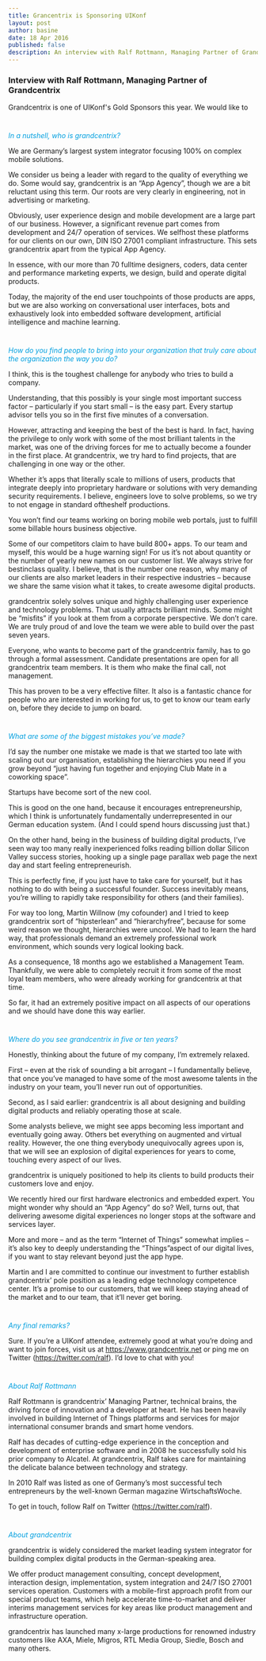 ```yaml
---
title: Grancentrix is Sponsoring UIKonf
layout: post
author: basine
date: 18 Apr 2016
published: false
description: An interview with Ralf Rottmann, Managing Partner of Grandcentrix which is Sponsor of UIKonf 2016.
---
```


### Interview with Ralf Rottmann, Managing Partner of Grandcentrix

Grandcentrix is one of UIKonf's Gold Sponsors this year. We would like to 

<p style="font-style:italic; margin-top:40px; color:#009FDF;">In a nutshell, who is grandcentrix?</p>

We are Germany’s largest system integrator focusing 100% on complex mobile solutions.

We consider us being a leader with regard to the quality of everything we do. Some would say, grandcentrix is an “App Agency”, though we are a bit reluctant using this term. Our roots are very clearly in engineering, not in advertising or marketing.

Obviously, user experience design and mobile development are a large part of our business. However, a significant revenue part comes from development and 24/7 operation of services. We self­host these platforms for our clients on our own, DIN ISO 27001 compliant infrastructure. This sets grandcentrix apart from the typical App Agency.

In essence, with our more than 70 full­time designers, coders, data center and performance marketing experts, we design, build and operate digital products.

Today, the majority of the end user touchpoints of those products are apps, but we are also working on conversational user interfaces, bots and exhaustively look into embedded software development, artificial intelligence and machine learning.


<p style="font-style:italic; margin-top:40px; color:#009FDF;">How do you find people to bring into your organization that truly care about the organization the way you do?</p>

I think, this is the toughest challenge for anybody who tries to build a company. 

Understanding, that this possibly is your single most important success factor – particularly if you start small – is the easy part. Every start­up advisor tells you so in the first five minutes of a conversation.

However, attracting and keeping the best of the best is hard. In fact, having the privilege to only work with some of the most brilliant talents in the market, was one of the driving forces for me to actually become a founder in the first place. At grandcentrix, we try hard to find projects, that are challenging in one way or the other.

Whether it’s apps that literally scale to millions of users, products that integrate deeply into proprietary hardware or solutions with very demanding security requirements. I believe, engineers love to solve problems, so we try to not engage in standard of­the­shelf productions. 

You won’t find our teams working on boring mobile web portals, just to fulfill some billable hours business objective.

Some of our competitors claim to have build 800+ apps. To our team and myself, this would be a huge warning sign! For us it’s not about quantity or the number of yearly new names on our customer list. We always strive for best­in­class quality. I believe, that is the number one reason, why many of our clients are also market leaders in their respective industries – because we share the same vision what it takes, to create awesome digital products.

grandcentrix solely solves unique and highly challenging user experience and technology problems. That usually attracts brilliant minds. Some might be “misfits” if you look at them from a corporate perspective. We don’t care. We are truly proud of and love the team we were able to build over the past seven years.

Everyone, who wants to become part of the grandcentrix family, has to go through a formal assessment. Candidate presentations are open for all grandcentrix team members. It is them who make the final call, not management.

This has proven to be a very effective filter. It also is a fantastic chance for people who are interested in working for us, to get to know our team early on, before they decide to jump on board.



<p style="font-style:italic; margin-top:40px; color:#009FDF;">What are some of the biggest mistakes you’ve made?</p>

I’d say the number one mistake we made is that we started too late with scaling out our organisation, establishing the hierarchies you need if you grow beyond “just having fun together and enjoying Club Mate in a coworking space”.

Start­ups have become sort of the new cool.

This is good on the one hand, because it encourages entrepreneurship, which I think is unfortunately fundamentally underrepresented in our German education system. (And I could spend hours discussing just that.)

On the other hand, being in the business of building digital products, I’ve seen way too many really inexperienced folks reading billion dollar Silicon Valley success stories, hooking up a single page parallax web page the next day and start feeling entrepreneur­ish.

This is perfectly fine, if you just have to take care for yourself, but it has nothing to do with being a successful founder. Success inevitably means, you’re willing to rapidly take responsibility for others (and their families).

For way too long, Martin Willnow (my co­founder) and I tried to keep grandcentrix sort of “hipster­lean” and “hierarchy­free”, because for some weird reason we thought, hierarchies were uncool. We had to learn the hard way, that professionals demand an extremely professional work environment, which sounds very logical looking back.

As a consequence, 18 months ago we established a Management Team. Thankfully, we were able to completely recruit it from some of the most loyal team members, who were already working for grandcentrix at that time. 

So far, it had an extremely positive impact on all aspects of our operations and we should have done this way earlier.


<p style="font-style:italic; margin-top:40px; color:#009FDF;">Where do you see grandcentrix in five or ten years?</p>

Honestly, thinking about the future of my company, I’m extremely relaxed. 

First – even at the risk of sounding a bit arrogant – I fundamentally believe, that once you’ve managed to have some of the most awesome talents in the industry on your team, you’ll never run out of opportunities. 

Second, as I said earlier: grandcentrix is all about designing and building digital products and reliably operating those at scale.

Some analysts believe, we might see apps becoming less important and eventually going away. Others bet everything on augmented and virtual reality. However, the one thing everybody unequivocally agrees upon is, that we will see an explosion of digital experiences for years to come, touching every aspect of our lives. 

grandcentrix is uniquely positioned to help its clients to build products their customers love and enjoy.

We recently hired our first hardware electronics and embedded expert. You might wonder why should an “App Agency” do so? Well, turns out, that delivering awesome digital experiences no longer stops at the software and services layer.

More and more – and as the term “Internet of Things” somewhat implies – it’s also key to deeply understanding the “Things”­aspect of our digital lives, if you want to stay relevant beyond just the app hype.

Martin and I are committed to continue our investment to further establish grandcentrix’ pole position as a leading edge technology competence center. It’s a promise to our customers, that we will keep staying ahead of the market and to our team, that it’ll never get boring.



<p style="font-style:italic; margin-top:40px; color:#009FDF;">Any final remarks? </p>

Sure. If you’re a UIKonf attendee, extremely good at what you’re doing and want to join forces, visit us at https://www.grandcentrix.net or ping me on Twitter (https://twitter.com/ralf). I’d love to chat with you!



<p style="font-style:italic; margin-top:40px; color:#009FDF;">About Ralf Rottmann</p>
Ralf Rottmann is grandcentrix’ Managing Partner, technical brains, the driving force of innovation and a developer at heart. He has been heavily involved in building Internet of Things platforms and services for major international consumer brands and smart home vendors. 

Ralf has decades of cutting-edge experience in the conception and development of enterprise software and in 2008 he successfully sold his prior company to Alcatel. At grandcentrix, Ralf takes care for maintaining the delicate balance between technology and strategy.

In 2010 Ralf was listed as one of Germany’s most successful tech entrepreneurs by the well-known German magazine WirtschaftsWoche.

To get in touch, follow Ralf on Twitter (https://twitter.com/ralf).


<p style="font-style:italic; margin-top:40px; color:#009FDF;">About grandcentrix</p>
grandcentrix is widely considered the market leading system integrator for building complex digital products in the German-speaking area. 

We offer product management consulting, concept development, interaction design, implementation, system integration and 24/7 ISO 27001 services operation. Customers with a mobile-first approach profit from our special product teams, which help accelerate time-to-market and deliver interims management services for key areas like product management and infrastructure operation.

grandcentrix has launched many x-large productions for renowned industry customers like AXA, Miele, Migros, RTL Media Group, Siedle, Bosch and many others.
